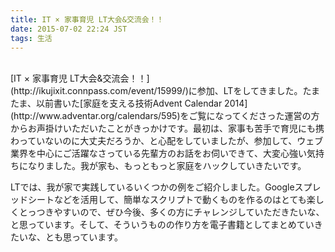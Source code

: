 ```yaml
---
title: IT × 家事育児 LT大会&交流会！！
date: 2015-07-02 22:24 JST
tags: 生活
---
```


</br>
[IT × 家事育児 LT大会&交流会！！](http://ikujixit.connpass.com/event/15999/)に参加、LTをしてきました。たまたま、以前書いた[家庭を支える技術Advent Calendar 2014](http://www.adventar.org/calendars/595)をご覧になってくださった運営の方からお声掛けいただいたことがきっかけです。最初は、家事も苦手で育児にも携わっていないのに大丈夫だろうか、と心配をしていましたが、参加して、ウェブ業界を中心にご活躍なさっている先輩方のお話をお伺いできて、大変心強い気持ちになりました。我が家も、もっともっと家庭をハックしていきたいです。

LTでは、我が家で実践しているいくつかの例をご紹介しました。Googleスプレッドシートなどを活用して、簡単なスクリプトで動くものを作るのはとても楽しくとっつきやすいので、ぜひ今後、多くの方にチャレンジしていただきたいな、と思っています。そして、そういうものの作り方を電子書籍としてまとめていきたいな、とも思っています。

<div style="width: 65%">
<script async class="speakerdeck-embed" data-id="527c7da969f54d2c9d5190cf54814a69" data-ratio="1.33333333333333" src="//speakerdeck.com/assets/embed.js"></script>
</div>

</br>
